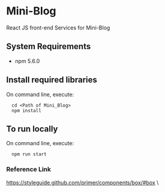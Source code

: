 # Mini-Blog
React JS front-end Services for Mini-Blog

## System Requirements
- npm 5.6.0

## Install required libraries
On command line, execute:
```buildoutcfg
  cd <Path of Mini_Blog>
  npm install
```
## To run locally
On command line, execute:
```buildoutcfg
  npm run start
```

### Reference Link
https://styleguide.github.com/primer/components/box/#box \
